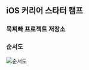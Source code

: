 ## iOS 커리어 스타터 캠프

### 묵찌빠 프로젝트 저장소

### 순서도
![순서도](https://user-images.githubusercontent.com/40068674/136895971-397a0ebc-98b9-4da7-838d-1d6b20d54326.png)


